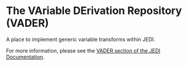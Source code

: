 # The VAriable DErivation Repository (VADER)

A place to implement generic variable transforms within JEDI.

For more information, please see the [VADER section of the JEDI Documentation](https://jointcenterforsatellitedataassimilation-jedi-docs.readthedocs-hosted.com/en/latest/inside/jedi-components/vader/index.html).
